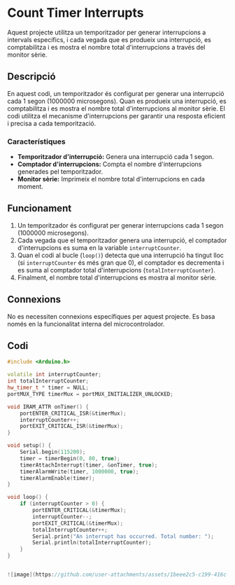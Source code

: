 # Count Timer Interrupts

Aquest projecte utilitza un temporitzador per generar interrupcions a intervals específics, i cada vegada que es produeix una interrupció, es comptabilitza i es mostra el nombre total d'interrupcions a través del monitor sèrie.

## Descripció

En aquest codi, un temporitzador és configurat per generar una interrupció cada 1 segon (1000000 microsegons). Quan es produeix una interrupció, es comptabilitza i es mostra el nombre total d'interrupcions al monitor sèrie. El codi utilitza el mecanisme d'interrupcions per garantir una resposta eficient i precisa a cada temporització.

### Característiques

- **Temporitzador d'interrupció:** Genera una interrupció cada 1 segon.
- **Comptador d'interrupcions:** Compta el nombre d'interrupcions generades pel temporitzador.
- **Monitor sèrie:** Imprimeix el nombre total d'interrupcions en cada moment.

## Funcionament

1. Un temporitzador és configurat per generar interrupcions cada 1 segon (1000000 microsegons).
2. Cada vegada que el temporitzador genera una interrupció, el comptador d'interrupcions es suma en la variable `interruptCounter`.
3. Quan el codi al bucle (`loop()`) detecta que una interrupció ha tingut lloc (si `interruptCounter` és més gran que 0), el comptador es decrementa i es suma al comptador total d'interrupcions (`totalInterruptCounter`).
4. Finalment, el nombre total d'interrupcions es mostra al monitor sèrie.

## Connexions

No es necessiten connexions específiques per aquest projecte. Es basa només en la funcionalitat interna del microcontrolador.

## Codi

```cpp
#include <Arduino.h>

volatile int interruptCounter;
int totalInterruptCounter;
hw_timer_t * timer = NULL;
portMUX_TYPE timerMux = portMUX_INITIALIZER_UNLOCKED;

void IRAM_ATTR onTimer() {
    portENTER_CRITICAL_ISR(&timerMux);
    interruptCounter++;
    portEXIT_CRITICAL_ISR(&timerMux);
}

void setup() {
    Serial.begin(115200);
    timer = timerBegin(0, 80, true);
    timerAttachInterrupt(timer, &onTimer, true);
    timerAlarmWrite(timer, 1000000, true);
    timerAlarmEnable(timer);
}

void loop() {
    if (interruptCounter > 0) {
        portENTER_CRITICAL(&timerMux);
        interruptCounter--;
        portEXIT_CRITICAL(&timerMux);
        totalInterruptCounter++;
        Serial.print("An interrupt has occurred. Total number: ");
        Serial.println(totalInterruptCounter);
    }
}


![image](https://github.com/user-attachments/assets/1beee2c5-c199-416c-9f91-df5b90452a3a)

